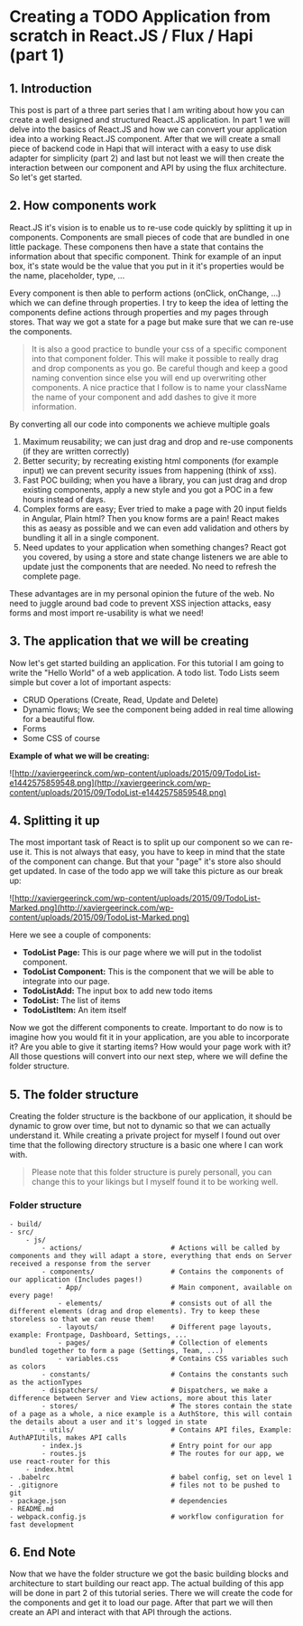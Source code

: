 # Creating a TODO Application from scratch in React.JS / Flux / Hapi (part 1)
## 1. Introduction
This post is part of a three part series that I am writing about how you can create a well designed and structured React.JS application. In part 1 we will delve into the basics of React.JS and how we can convert your application idea into a working React.JS component. After that we will create a small piece of backend code in Hapi that will interact with a easy to use disk adapter for simplicity (part 2) and last but not least we will then create the interaction between our component and API by using the flux architecture. So let's get started.

## 2. How components work
React.JS it's vision is to enable us to re-use code quickly by splitting it up in components. Components are small pieces of code that are bundled in one little package. These componens then have a state that contains the information about that specific component. Think for example of an input box, it's state would be the value that you put in it it's properties would be the name, placeholder, type, ...

Every component is then able to perform actions (onClick, onChange, ...) which we can define through properties. I try to keep the idea of letting the components define actions through properties and my pages through stores. That way we got a state for a page but make sure that we can re-use the components.

> It is also a good practice to bundle your css of a specific component into that component folder. This will make it possible to really drag and drop components as you go. Be careful though and keep a good naming convention since else you will end up overwriting other components. A nice practice that I follow is to name your className the name of your component and add dashes to give it more information.

By converting all our code into components we achieve multiple goals
1. Maximum reusability; we can just drag and drop and re-use components (if they are written correctly)
2. Better security; by recreating existing html components (for example input) we can prevent security issues from happening (think of xss).
3. Fast POC building; when you have a library, you can just drag and drop existing components, apply a new style and you got a POC in a few hours instead of days.
4. Complex forms are easy; Ever tried to make a page with 20 input fields in Angular, Plain html? Then you know forms are a pain! React makes this as aeasy as possible and we can even add validation and others by bundling it all in a single component.
5. Need updates to your application when something changes? React got you covered, by using a store and state change listeners we are able to update just the components that are needed. No need to refresh the complete page.

These advantages are in my personal opinion the future of the web. No need to juggle around bad code to prevent XSS injection attacks, easy forms and most import re-usability is what we need!

## 3. The application that we will be creating
Now let's get started building an application. For this tutorial I am going to write the "Hello World" of a web application. A todo list. Todo Lists seem simple but cover a lot of important aspects:

* CRUD Operations (Create, Read, Update and Delete)
* Dynamic flows; We see the component being added in real time allowing for a beautiful flow.
* Forms
* Some CSS of course

**Example of what we will be creating:**

![http://xaviergeerinck.com/wp-content/uploads/2015/09/TodoList-e1442575859548.png](http://xaviergeerinck.com/wp-content/uploads/2015/09/TodoList-e1442575859548.png)

## 4. Splitting it up
The most important task of React is to split up our component so we can re-use it. This is not always that easy, you have to keep in mind that the state of the component can change. But that your "page" it's store also should get updated. In case of the todo app we will take this picture as our break up:

![http://xaviergeerinck.com/wp-content/uploads/2015/09/TodoList-Marked.png](http://xaviergeerinck.com/wp-content/uploads/2015/09/TodoList-Marked.png)

Here we see a couple of components:

* **TodoList Page:** This is our page where we will put in the todolist component. 
* **TodoList Component:** This is the component that we will be able to integrate into our page.
* **TodoListAdd:** The input box to add new todo items
* **TodoList:** The list of items
* **TodoListItem:** An item itself

Now we got the different components to create. Important to do now is to imagine how you would fit it in your application, are you able to incorporate it? Are you able to give it starting items? How would your page work with it? All those questions will convert into our next step, where we will define the folder structure.

## 5. The folder structure
Creating the folder structure is the backbone of our application, it should be dynamic to grow over time, but not to dynamic so that we can actually understand it. While creating a private project for myself I found out over time that the following directory structure is a basic one where I can work with.

> Please note that this folder structure is purely personall, you can change this to your likings but I myself found it to be working well.

### Folder structure

```
- build/
- src/
    - js/
        - actions/                      # Actions will be called by components and they will adapt a store, everything that ends on Server received a response from the server
        - components/                   # Contains the components of our application (Includes pages!)
            - App/                      # Main component, available on every page!
            - elements/                 # consists out of all the different elements (drag and drop elements). Try to keep these storeless so that we can reuse them!
            - layouts/                  # Different page layouts, example: Frontpage, Dashboard, Settings, ...
            - pages/                    # Collection of elements bundled together to form a page (Settings, Team, ...)
            - variables.css             # Contains CSS variables such as colors
        - constants/                    # Contains the constants such as the actionTypes
        - dispatchers/                  # Dispatchers, we make a difference between Server and View actions, more about this later
        - stores/                       # The stores contain the state of a page as a whole, a nice example is a AuthStore, this will contain the details about a user and it's logged in state
        - utils/                        # Contains API files, Example: AuthAPIUtils, makes API calls
        - index.js                      # Entry point for our app
        - routes.js                     # The routes for our app, we use react-router for this
    - index.html
- .babelrc                              # babel config, set on level 1
- .gitignore                            # files not to be pushed to git
- package.json                          # dependencies
- README.md
- webpack.config.js                     # workflow configuration for fast development
```

## 6. End Note
Now that we have the folder structure we got the basic building blocks and architecture to start building our react app. The actual building of this app will be done in part 2 of this tutorial series. There we will create the code for the components and get it to load our page. After that part we will then create an API and interact with that API through the actions.